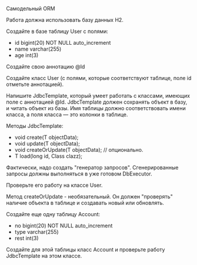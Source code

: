 Самодельный ORM

Работа должна использовать базу данных H2. 

Создайте в базе таблицу User с полями:

* id bigint(20) NOT NULL auto_increment 
* name varchar(255)
* age int(3)

Создайте свою аннотацию @Id

Создайте класс User (с полями, которые соответствуют таблице, поле id отметьте аннотацией).

Напишите JdbcTemplate, который умеет работать с классами, имеющих поле с аннотацией @Id. 
JdbcTemplate должен сохранять объект в базу, и читать объект из базы. 
Имя таблицы должно соответствовать имени класса, а поля класса — это колонки в таблице.

Методы JdbcTemplate: 
* void create(T objectData); 
* void update(T objectData); 
* void createOrUpdate(T objectData); // опционально.
* T load(long id, Class clazz);

Фактически, надо создать "генератор запросов". Сгенерированные запросы должны выполняться в уже готовом DbExecutor.

Проверьте его работу на классе User.

Метод createOrUpdate - необязательный. Он должен "проверять" наличие объекта в таблице и создавать новый или обновлять.

Создайте еще одну таблицу Account: 
* no bigint(20) NOT NULL auto_increment 
* type varchar(255) 
* rest int(3)

Создайте для этой таблицы класс Account и проверьте работу JdbcTemplate на этом классе.